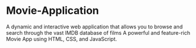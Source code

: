 # Movie-Application

A dynamic and interactive web application that allows you to browse and search through the vast IMDB database of films
A powerful and feature-rich Movie App using HTML, CSS, and JavaScript.

